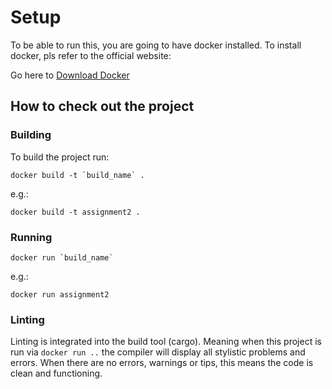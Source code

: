 
# Setup

To be able to run this, you are going to have docker installed.
To install docker, pls refer to the official website:

Go here to <a href=https://docs.docker.com/get-docker/>Download Docker</a>

## How to check out the project

### Building

To build the project run:

```docker
docker build -t `build_name` .
```

e.g.:

```docker
docker build -t assignment2 .
```

### Running

```docker
docker run `build_name`
```

e.g.:

```docker
docker run assignment2
```

### Linting

Linting is integrated into the build tool (cargo). Meaning when this project is run via `docker run ..` the compiler will display all
stylistic problems and errors. When there are no errors, warnings or tips, this means the code is clean and functioning.

